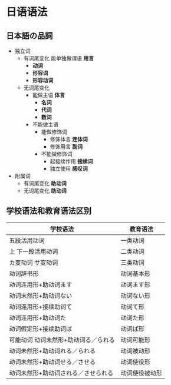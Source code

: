 # 日语语法

## 日本語の品詞

- 独立词
    - 有词尾变化 能单独做谓语 **用言**
        - **动词**
        - **形容词**
        - **形容动词**
    - 无词尾变化
        - 能做主语 **体言**
            - **名词**
            - **代词**
            - **数词**
        - 不能做主语
            - 能做修饰词
                - 修饰体言 **连体词**
                - 修饰用言 **副词**
            - 不能做修饰词
                - 起接续作用 **接续词**
                - 独立使用 **感叹词**
- 附属词
    - 有词尾变化 **助动词**
    - 无词尾变化 **助动词**

## 学校语法和教育语法区别

| 学校语法 | 教育语法 |
| - | - |
| 五段活用动词 | 一类动词 |
| 上 下一段活用动词 | 二类动词 |
| カ变动词 サ变动词 | 三类动词 |
| 动词辞书形 | 动词基本形 |
| 动词连用形+助动词ます | 动词ます形 |
| 动词末然形+助动词ない | 动词ない形 |
| 动词连用形+接续助词て | 动词て形 |
| 动词连用形+助动词た | 动词た形 |
| 动词假定形+接续助词ば | 动词ば形 |
| 可能动词 动词未然形+助动词る／られる | 动词可能形 |
| 动词未然形+助动词れる／られる | 动词被动形 |
| 动词未然形+助动词せる／させる | 动词使役形 |
| 动词未然形+助动词される／させられる | 动词使役被动形 |
